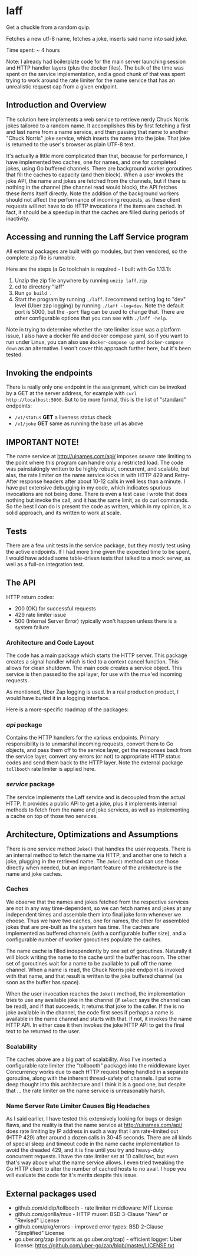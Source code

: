 # laff
Get a chuckle from a random quip.

Fetches a new utf-8 name, fetches a joke, inserts said name into said joke.

Time spent: ~ 4 hours

Note: I already had boilerplate code for the main server launching session and HTTP handler layers (plus the docker files).  The bulk of the time was spent on the service implementation, and a good chunk of that was spent trying to work around the rate limiter for the name service that has an unrealistic request cap from a given endpoint.

## Introduction and Overview
The solution here implements a web service to retrieve nerdy Chuck Norris jokes tailored to a random name.  It accomplishes this by first fetching a first and last name from a name service, and then passing that name to another "Chuck Norris" joke service, which inserts the name into the joke.  That joke is returned to the user's browser as plain UTF-8 text.

It's actually a little more complicated than that, because for performance, I have implemented two caches, one for names, and one for completed jokes, using Go buffered channels.  There are background worker goroutines that fill the caches to capacity (and then block).  When a user invokes the joke API, the name and jokes are fetched from the channels, but if there is nothing in the channel (the channel read would block), the API fetches these items itself directly.  Note the addition of the background workers should not affect the performance of incoming requests, as these client requests will not have to do HTTP invocations if the items are cached.  In fact, it should be a speedup in that the caches are filled during periods of inactivity.


## Accessing and running the Laff Service program
All external packages are built with go modules, but then vendored, so the complete zip file is runnable.

Here are the steps (a Go toolchain is required - I built with Go 1.13.1):
1. Unzip the zip file anywhere by running `unzip laff.zip`
2. cd to directory "laff"
3. Run `go build .`
4. Start the program by running `./laff`.  I recommend setting log to "dev" level (Uber zap logging) by running `./laff -log=dev`.  Note the default port is 5000, but the `-port` flag can be used to change that.  There are other configurable options that you can see with `./laff -help`.

Note in trying to determine whether the rate limiter issue was a platform issue, I also have a docker file and docker compose yaml, so if you want to run under Linux, you can also use `docker-compose up` and `docker-compose down` as an alternative.  I won't cover this approach further here, but it's been tested.

## Invoking the endpoints
There is really only one endpoint in the assignment, which can be invoked by a GET at the server address, for example with `curl http://localhost:5000`.  But to be more formal, this is the list of "standard" endpoints:

* `/v1/status` **GET** a liveness status check
* `/v1/joke`   **GET** same as running the base url as above

## IMPORTANT NOTE!
The name service at http://uinames.com/api/ imposes *severe* rate limiting to the point where this program can handle only a restricted load.  The code was painstakingly written to be highly robust, concurrent, and scalable, but alas, the rate limiter on the name service kicks in with HTTP 429 and Retry-After response headers after about 10-12 calls in well less than a minute.  I have put extensive debugging in my code, which indicates spurious invocations are not being done.  There is even a test case I wrote that does nothing but invoke the call, and it has the same limit, as do curl commands.  So the best I can do is present the code as written, which in my opinion, is a solid approach, and its written to work at scale.

## Tests
There are a few unit tests in the service package, but they mostly test using the active endpoints.  If I had more time given the expected time to be spent, I would have added some table-driven tests that talked to a mock server, as well as a full-on integration test.

## The API

HTTP return codes:
* 200 (OK) for successful requests
* 429 rate limiter issue
* 500 (Internal Server Error) typically won't happen unless there is a system failure

### Architecture and Code Layout
The code has a main package which starts the HTTP server. This package creates a signal handler which is tied to a context cancel function. This allows for clean shutdown. The main code creates a service object. This service is then passed to the api layer, for use with the mux'ed incoming requests.

As mentioned, Uber Zap logging is used. In a real production product, I would have buried it in a logging interface.

Here is a more-specific roadmap of the packages:

### *api* package
Contains the HTTP handlers for the various endpoints. Primary responsibility is to unmarshal incoming requests, convert them to Go objects, and pass them off to the service layer, get the responses back from the service layer, convert any errors (or not) to appropriate HTTP status codes and send them back to the HTTP layer.  Note the external package `tollbooth` rate limiter is applied here.

### *service* package
The service implements the Laff service and is decoupled from the actual HTTP.  It provides a public API to get a joke, plus it implements internal methods to fetch from the name and joke services, as well as implementing a cache on top of those two services.

## Architecture, Optimizations and Assumptions
There is one service method `Joke()` that handles the user requests.  There is an internal method to fetch the name via HTTP, and another one to fetch a joke, plugging in the retrieved name.  The `Joke()` method can use those directly when needed, but an important feature of the architecture is the name and joke caches.

### Caches
We observe that the names and jokes fetched from the respective services are not in any way time-dependent, so we can fetch names and jokes at any independent times and assemble them into final joke form whenever we choose.  Thus we have two caches, one for names, the other for assembled jokes that are pre-built as the system has time.  The caches are implemented as buffered channels (with a configurable buffer size), and a configurable number of worker goroutines populate the caches.

The name cache is filled independently by one set of goroutines.  Naturally it will block writing the name to the cache until the buffer has room.  The other set of goroutines wait for a name to be available to pull off the name channel.  When a name is read, the Chuck Norris joke endpoint is invoked with that name, and that result is written to the joke buffered channel (as soon as the buffer has space).

When the user invocation reaches the `Joke()` method, the implementation tries to use any available joke in the channel (if `select` says the channel can be read), and if that succeeds, it returns that joke to the caller.  If the is no joke available in the channel, the code first sees if perhaps a name is available in the name channel and starts with that.  If not, it invokes the name HTTP API.  In either case it then invokes the joke HTTP API to get the final text to be returned to the user.

### Scalability
The caches above are a big part of scalability.  Also I've inserted a configurable rate limiter (the "tollbooth" package) into the middleware layer.  Concurrency works due to each HTTP request being handled in a separate goroutine, along with the inherent thread-safety of channels.  I put some deep thought into this architecture and I think it is a good one, but despite that ... the rate limiter on the name service is unreasonably harsh.

### Name Server Rate Limiter Causes Big Headaches
As I said earlier, I have tested this extensively looking for bugs or design flaws, and the reality is that the name service at http://uinames.com/api/ does rate limiting by IP address in such a way that I am rate-limited out (HTTP 429) after around a dozen calls in 30-45 seconds.  There are all kinds of special sleep and timeout code in the name cache implementation to avoid the dreaded 429, and it is fine until you try and heavy-duty concurrent requests.  I have the rate limiter set at 10 calls/sec, but even that's way above what the name service allows.  I even tried tweaking the Go HTTP client to alter the number of cached hosts to no avail.  I hope you will evaluate the code for it's merits despite this issue.

## External packages used

* github.com/didip/tollbooth - rate limiter middleware: MIT License
* github.com/gorilla/mux - HTTP muxer: BSD 3-Clause "New" or "Revised" License
* github.com/pkg/errors - improved error types: BSD 2-Clause "Simplified" License
* go.uber.org/zap (imports as go.uber.org/zap) - efficient logger: Uber license: https://github.com/uber-go/zap/blob/master/LICENSE.txt
